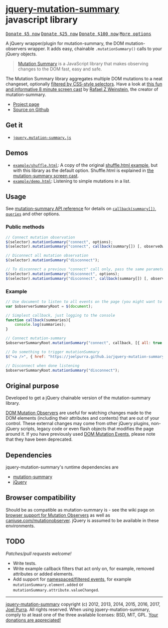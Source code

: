 # [jquery-mutation-summary](https://joelpurra.github.io/jquery-mutation-summary) javascript library

<p class="donate">
  <a href="https://joelpurra.com/donate/proceed/?amount=5&currency=usd"><kbd>Donate $5 now</kbd></a>
  <a href="https://joelpurra.com/donate/proceed/?amount=25&currency=usd"><kbd>Donate $25 now</kbd></a>
  <a href="https://joelpurra.com/donate/proceed/?amount=100&currency=usd&invoice=true"><kbd>Donate $100 now</kbd></a>
  <a href="https://joelpurra.com/donate/"><kbd>More options</kbd></a>
</p>

A jQuery wrapper/plugin for mutation-summary, the DOM mutation-observers wrapper. It adds easy, chainable `.mutationSummary()` calls to your jQuery objects.

> [Mutation Summary](https://github.com/rafaelw/mutation-summary) is a JavaScript library that makes observing changes to the DOM fast, easy and safe.

The Mutation Summary library aggregates multiple DOM mutations to a neat changeset, optionally [filtered by CSS-style selectors](https://github.com/rafaelw/mutation-summary/blob/master/APIReference.md#The_element_Query). Have a look at [this fun and informative 8 minute screen cast](https://www.youtube.com/watch?v=eRZ4pO0gVWw) by [Rafael Z Weinstein](https://github.com/rafaelweinstein), the creator of mutation-summary.

- [Project page](https://joelpurra.com/projects/)
- [Source on Github](https://github.com/joelpurra/jquery-mutation-summary)



## Get it

- [`jquery.mutation-summary.js`](src/jquery.mutation-summary.js)



## Demos

* [`example/shuffle.html`](https://joelpurra.github.io/jquery-mutation-summary/example/shuffle.html): A copy of the original [shuffle.html example](https://github.com/rafaelw/mutation-summary/blob/master/examples/shuffle_compare/shuffle.html), but with this library as the default option. Shuffle.html is explained in [the mutation-summary screen cast](https://github.com/rafaelw/mutation-summary).
* [`example/demo.html`](https://joelpurra.github.io/jquery-mutation-summary/example/demo.html): Listening to simple mutations in a list.



## Usage

See [mutation-summary API reference](https://github.com/rafaelw/mutation-summary/blob/master/APIReference.md) for details on [`callback(summary[])`](https://github.com/rafaelw/mutation-summary/blob/master/APIReference.md#callback-parameters), [`queries`](https://github.com/rafaelw/mutation-summary/blob/master/APIReference.md#query-types) and other options.


### Public methods

```javascript
// Connect mutation observation
$(selector).mutationSummary("connect", options);
$(selector).mutationSummary("connect", callback(summary[]) [, observeOwnChanges], queries);

// Diconnect all mutation observation
$(selector).mutationSummary("disconnect");

// To disconnect a previous "connect" call only, pass the same parameters
$(selector).mutationSummary("disconnect", options);
$(selector).mutationSummary("disconnect", callback(summary[]) [, observeOwnChanges], queries);
```


### Example

```javascript
// Use document to listen to all events on the page (you might want to be more specific)
var $observerSummaryRoot = $(document);

// Simplest callback, just logging to the console
function callback(summaries){
	console.log(summaries);
}

// Connect mutation-summary
$observerSummaryRoot.mutationSummary("connect", callback, [{ all: true }]);

// Do something to trigger mutationSummary
$("<a />", { href: "https://joelpurra.github.io/jquery-mutation-summary"}).text("Go to the jquery-mutation-summary website").appendTo("body");

// Disconnect when done listening
$observerSummaryRoot.mutationSummary("disconnect");
```



## Original purpose

Developed to get a jQuery chainable version of the mutation-summary library.

[DOM Mutation Observers](https://dom.spec.whatwg.org/#mutation-observers) are useful for watching changes made to the DOM elements (including their attributes and contents) that are out of your control. These external changes may come from other jQuery plugins, non-jQuery scripts, legacy code or even flash objects that modifies the page around it.
If you have previously used [DOM Mutation Events](https://github.com/rafaelw/mutation-summary/blob/master/DOMMutationObservers.md), please note that they have been deprecated.



## Dependencies

jquery-mutation-summary's runtime dependencies are

* [mutation-summary](https://github.com/rafaelw/mutation-summary)
* [jQuery](https://jquery.com/)



## Browser compatibility

Should be as compatible as mutation-summary is - see the wiki page on [browser support for Mutation Observers](https://github.com/rafaelw/mutation-summary/blob/master/DOMMutationObservers.md#browser-availability) as well as [caniuse.com/mutationobserver](http://caniuse.com/mutationobserver). jQuery is assumed to be available in these environments.



## TODO

*Patches/pull requests welcome!*

* Write tests.
* Write example callback filters that act only on, for example, removed attributes or added elements.
* Add support for [namespaced/filtered events](https://api.jquery.com/event.namespace/), for example `mutationSummary.element.added` or `mutationSummary.attribute.valueChanged`.



---



[jquery-mutation-summary](https://joelpurra.github.io/jquery-mutation-summary) copyright (c) 2012, 2013, 2014, 2015, 2016, 2017, [Joel Purra](https://joelpurra.com/). All rights reserved. When using jquery-mutation-summary, comply to at least one of the three available licenses: BSD, MIT, GPL. [Your donations are appreciated!](https://joelpurra.com/donate/)

